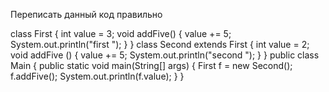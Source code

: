 Переписать данный код правильно

class First {
int value = 3;
void addFive() { value += 5; System.out.println("first "); }
}
class Second extends First {
int value = 2;
void addFive () { value += 5; System.out.println("second "); }
}
public class Main {
public static void main(String[] args) {
First f = new Second();
f.addFive();
System.out.println(f.value);
}
}